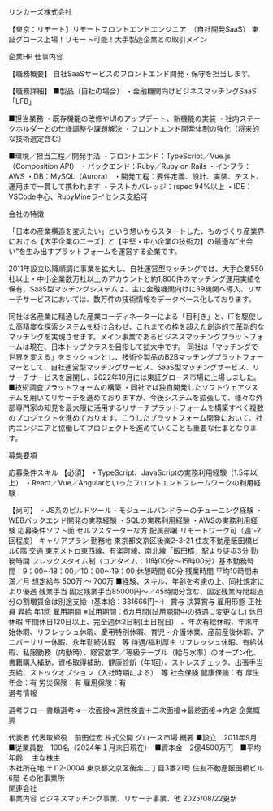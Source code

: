 リンカーズ株式会社

【東京：リモート】リモートフロントエンドエンジニア　（自社開発SaaS）
東証グロース上場！リモート可能！大手製造企業との取引メイン

企業HP
仕事内容

【職務概要】
自社SaaSサービスのフロントエンド開発・保守を担当します。

【職務詳細】
■製品（自社の場合）
・金融機関向けビジネスマッチングSaaS「LFB」

■担当業務
・既存機能の改修やUIのアップデート、新機能の実装
・社内ステークホルダーとの仕様調整や課題解決
・フロントエンド開発体制の強化（将来的な技術選定含む）

■環境／担当工程／開発手法
・フロントエンド：TypeScript／Vue.js（Composition API）
・バックエンド：Ruby／Ruby on Rails
・インフラ：AWS
・DB：MySQL（Aurora）
・開発工程：要件定義、設計、実装、テスト、運用まで一貫して携われます
・テストカバレッジ：rspec 94%以上
・IDE：VSCode中心、RubyMineライセンス支給可

会社の特徴

「日本の産業構造を変えたい」という想いからスタートした、ものづくり産業界における【大手企業のニーズ】と【中堅・中小企業の技術力】の最適な“出会い”を生み出すプラットフォームを運営する企業です。

2011年設立以降順調に事業を拡大し、自社運営型マッチングでは、大手企業550社以上・中小企業数万社以上のアカウントと約1,800件のマッチング運用実績を保有、SaaS型マッチングシステムは、主に金融機関向けに39機関へ導入、リサーチサービスにおいては、数万件の技術情報をデータベース化しております。

同社は各産業に精通した産業コーディネーターによる「目利き」と、ITを駆使した高精度な探索システムを掛け合わせ、これまでの枠を超えた創造的で革新的なマッチングを実現させます。メイン事業であるビジネスマッチングプラットフォームは現在、日本トップクラスを目指して拡大中です。
同社は「マッチングで世界を変える」をミッションとし、技術や製品のB2Bマッチングプラットフォーマーとして、自社運営型マッチングサービス、SaaS型マッチングサービス、リサーチサービスを展開し、2022年10月には東証グロース市場に上場しました。
■技術調査プラットフォームの構築
・同社では独自開発したソフトウェアシステムを用いてリサーチを進めておりますが、今後システムを拡張して、様々な外部専門家の知見を最大限に活用するリサーチプラットフォームを構築すべく複数のプロジェクトを進めております。こうしたプラットフォーム開発において、社内エンジニアと協働してプロジェクトを進めていくことも重要な仕事となります。

募集要項

応募条件スキル	【必須】
・TypeScript、JavaScriptの実務利用経験（1.5年以上）
・React／Vue／Angularといったフロントエンドフレームワークの利用経験

【尚可】
・JS系のビルドツール・モジュールバンドラーのチューニング経験
・WEBバックエンド開発の実務経験
・SQLの実務利用経験
・AWSの実務利用経験
応募条件ソフト面	セルフスターターな方
配属部署	リモートワーク可（週1‐2回程度）
キャリアプラン	
勤務地	東京都文京区後楽2-3-21 住友不動産飯田橋ビル6階
交通	東京メトロ東西線、有楽町線、南北線「飯田橋」駅より徒歩3分
勤務時間	フレックスタイム制（コアタイム：11時00分～15時00分）基本勤務時間：9：00～18：00／10：00～19：00
休憩時間	60分
残業時間	平均10時間未満／月
想定給与	500万 ～ 700万
■経験、スキル、年齢を考慮の上、同社規定により優遇
残業手当	固定残業手当85000円～／45時間分含む、固定残業時間超過分の割増賃金は別途支給（基本給：331666円～）
賞与	決算賞与
雇用形態	正社員
昇給	年1回
雇用期間	※試用期間：6カ月間(試用期間中の待遇に変更なし)
休日休暇	年間休日120日以上、完全週休2日制(土日祝日)　、年次有給休暇、年末年始休暇、リフレッシュ休暇、慶弔特別休暇、育児・介護休業、産前産後休暇、アニバーサリー休暇、永年勤続休暇　等
待遇/福利厚生	リフレッシュ休暇、有給休暇、私服勤務（内勤時）、経営数字／等級テーブル（給与水準）のオープン化、書籍購入補助、資格取得補助、健康診断（年1回）、ストレスチェック、出張手当支給、ストックオプション（入社時期による）　等
社会保険	健康保険：有   厚生年金：有   労災保険：有   雇用保険：有  
選考情報

選考フロー	書類選考⇒一次面接⇒適性検査＋二次面接⇒最終面接⇒内定
企業概要

代表者	代表取締役　前田佳宏
株式公開	グロース市場
概要	■設立　2011年9月　■従業員数　100名（2024年１月末日現在）　■資本金　2億4500万円　■平均年齢　
主な株主	
本社所在地	〒112-0004 東京都文京区後楽二丁目3番21号 住友不動産飯田橋ビル6階
その他事業所	
関連会社	
事業内容	ビジネスマッチング事業、リサーチ事業、他
2025/08/22更新